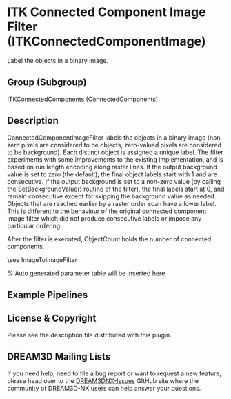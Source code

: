 # ITK Connected Component Image Filter (ITKConnectedComponentImage)

Label the objects in a binary image.

## Group (Subgroup)

ITKConnectedComponents (ConnectedComponents)

## Description

ConnectedComponentImageFilter labels the objects in a binary image (non-zero pixels are considered to be objects, zero-valued pixels are considered to be background). Each distinct object is assigned a unique label. The filter experiments with some improvements to the existing implementation, and is based on run length encoding along raster lines. If the output background value is set to zero (the default), the final object labels start with 1 and are consecutive. If the output background is set to a non-zero value (by calling the SetBackgroundValue() routine of the filter), the final labels start at 0, and remain consecutive except for skipping the background value as needed. Objects that are reached earlier by a raster order scan have a lower label. This is different to the behaviour of the original connected component image filter which did not produce consecutive labels or impose any particular ordering.

After the filter is executed, ObjectCount holds the number of connected components.

\see ImageToImageFilter


% Auto generated parameter table will be inserted here

## Example Pipelines

## License & Copyright

Please see the description file distributed with this plugin.

## DREAM3D Mailing Lists

If you need help, need to file a bug report or want to request a new feature, please head over to the [DREAM3DNX-Issues](https://github.com/BlueQuartzSoftware/DREAM3DNX-Issues/discussions) GItHub site where the community of DREAM3D-NX users can help answer your questions.

